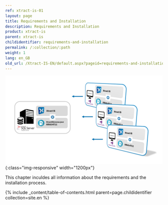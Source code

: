 ```yaml
---
ref: xtract-is-01
layout: page
title: Requirements and Installation
description: Requirements and Installation
product: xtract-is
parent: xtract-is
childidentifier: requirements-and-installation
permalink: /:collection/:path
weight: 1
lang: en_GB
old_url: /Xtract-IS-EN/default.aspx?pageid=requirements-and-installation
---
```

![client_server_architektur_xis_final](/img/content/client_server_architektur_xis_final_3D.png){:class="img-responsive" width="1200px"}

This chapter inculdes all information about the requirements and the installation process.

{% include _content/table-of-contents.html parent=page.childidentifier collection=site.en %}
